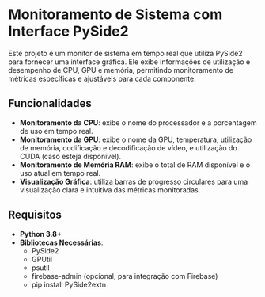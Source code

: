 # Monitoramento de Sistema com Interface PySide2

Este projeto é um monitor de sistema em tempo real que utiliza PySide2 para fornecer uma interface gráfica. Ele exibe informações de utilização e desempenho de CPU, GPU e memória, permitindo monitoramento de métricas específicas e ajustáveis para cada componente.

## Funcionalidades

- **Monitoramento da CPU**: exibe o nome do processador e a porcentagem de uso em tempo real.
- **Monitoramento da GPU**: exibe o nome da GPU, temperatura, utilização de memória, codificação e decodificação de vídeo, e utilização do CUDA (caso esteja disponível).
- **Monitoramento de Memória RAM**: exibe o total de RAM disponível e o uso atual em tempo real.
- **Visualização Gráfica**: utiliza barras de progresso circulares para uma visualização clara e intuitiva das métricas monitoradas.
  
## Requisitos

- **Python 3.8+**
- **Bibliotecas Necessárias**:
  - PySide2
  - GPUtil
  - psutil
  - firebase-admin (opcional, para integração com Firebase)
  - pip install PySide2extn
